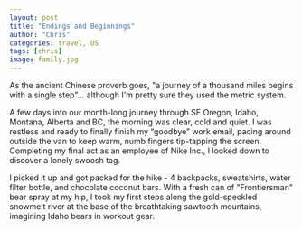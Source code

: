 ```yaml
---
layout: post
title: "Endings and Beginnings"
author: "Chris"
categories: travel, US
tags: [chris]
image: family.jpg
---
```


As the ancient Chinese proverb goes, "a journey of a thousand miles begins with a single step"...  although I'm  pretty sure they used the metric system.

A few days into our month-long journey through SE Oregon, Idaho, Montana, Alberta and BC, the morning was clear, cold and quiet. I was restless and ready to finally finish my “goodbye” work email, pacing around outside the van to keep warm, numb fingers tip-tapping the screen. Completing my final act as an employee of Nike Inc., I looked down to discover a lonely swoosh tag.

I picked it up and got packed for the hike - 4 backpacks, sweatshirts, water filter bottle, and chocolate coconut bars. With a fresh can of "Frontiersman" bear spray at my hip, I took my first steps along the gold-speckled snowmelt river at the base of the breathtaking sawtooth mountains, imagining Idaho bears in workout gear.
